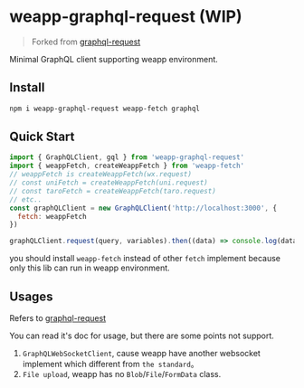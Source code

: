 # weapp-graphql-request (WIP)

> Forked from [graphql-request](https://www.npmjs.com/package/graphql-request)

Minimal GraphQL client supporting weapp environment.

## Install

```sh
npm i weapp-graphql-request weapp-fetch graphql
```

## Quick Start

```js
import { GraphQLClient, gql } from 'weapp-graphql-request'
import { weappFetch, createWeappFetch } from 'weapp-fetch'
// weappFetch is createWeappFetch(wx.request)
// const uniFetch = createWeappFetch(uni.request)
// const taroFetch = createWeappFetch(taro.request)
// etc..
const graphQLClient = new GraphQLClient('http://localhost:3000', {
  fetch: weappFetch
})

graphQLClient.request(query, variables).then((data) => console.log(data))
```

you should install `weapp-fetch` instead of other `fetch` implement because only this lib can run in weapp environment.

## Usages

Refers to [graphql-request](https://www.npmjs.com/package/graphql-request)

You can read it's doc for usage, but there are some points not support. 

1. `GraphQLWebSocketClient`, cause weapp have another websocket implement which different from  `the standard`。
2. `File upload`, weapp has no `Blob`/`File`/`FormData` class.
